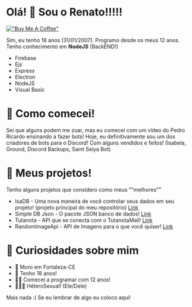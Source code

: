 # Olá! 👋 Sou o Renato!!!!!
[!["Buy Me A Coffee"](https://www.buymeacoffee.com/assets/img/custom_images/orange_img.png)](https://www.buymeacoffee.com/renatiin)


Sim, eu tenho 18 anos (31/01/2007). Programo desde os meus 12 anos. Tenho conhecimento em **NodeJS** (BackEND!)

* Firebase
* Ejs
* Express
* Electron
* NodeJS
* Visual Basic

# 🧨 Como comecei!
Sei que alguns podem me zuar, mas eu comecei com um vídeo do Pedro Ricardo ensinando a fazer bots! Hoje, eu definitivamente sou um dos criadores de bots para o Discord! Com alguns vendidos e feitos! (Isabela, Ground, Discord Backups, Saint Seiya Bot)

# 💫 Meus projetos!
Tenho alguns projetos que considero como meus ""melhores""
* IsaDB - Uma nova maneira de você controlar seus dados em seu projeto! (projeto principal do meu repositório) [Link](https://github.com/renato425/isadb)
* Simple DB Json - O pacote JSON banco de dados! [Link](https://github.com/renato425/simple-db-json)
* Tutanota - API que se conecta com o TutanotaMail! [Link](https://github.com/renato425/tutanota)
* RandomImageApi - API de Imagens para o que você quiser! [Link](https://github.com/renato425/random-images-api)

# 🤔 Curiosidades sobre mim
* 🏡 Moro em Fortaleza-CE
* 👦 Tenho 18 anos!
* 👨‍💻 Comecei a programar com 12 anos!
* 👨‍👩‍👦 HéteroSexual! (Ele/Dele)


Mais nada :( Se eu lembrar de algo eu coloco aqui!
